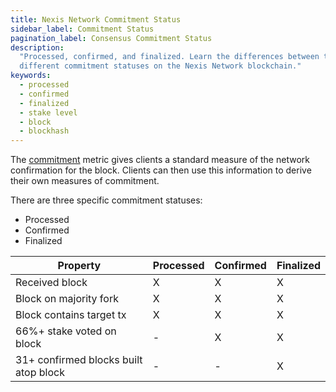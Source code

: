 ```yaml
---
title: Nexis Network Commitment Status
sidebar_label: Commitment Status
pagination_label: Consensus Commitment Status
description:
  "Processed, confirmed, and finalized. Learn the differences between the
  different commitment statuses on the Nexis Network blockchain."
keywords:
  - processed
  - confirmed
  - finalized
  - stake level
  - block
  - blockhash
---
```


The [commitment](https://nexis.com/docs/terminology#commitment) metric gives
clients a standard measure of the network confirmation for the block. Clients
can then use this information to derive their own measures of commitment.

There are three specific commitment statuses:

- Processed
- Confirmed
- Finalized

| Property                              | Processed | Confirmed | Finalized |
| ------------------------------------- | --------- | --------- | --------- |
| Received block                        | X         | X         | X         |
| Block on majority fork                | X         | X         | X         |
| Block contains target tx              | X         | X         | X         |
| 66%+ stake voted on block             | -         | X         | X         |
| 31+ confirmed blocks built atop block | -         | -         | X         |
